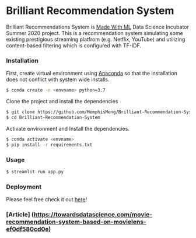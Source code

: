 # Brilliant Recommendation System 
Brilliant Recommendations System is [Made With ML] Data Science Incubator Summer 2020 project. This is a recommendation system simulating some existing prestigious streaming platfrom (e.g. Netflix, YouTube) and utilizing content-based filtering which is configured with TF-IDF.

### Installation 
First, create virtual environment using  [Anaconda] so that the installation does not conflict with system wide installs.
```sh
$ conda create -n <envname> python=3.7
```

Clone the project and install the dependencies
```sh
$ git clone https://github.com/MemphisMeng/Brilliant-Recommendation-System.git
$ cd Brilliant-Recommendation-System
```

Activate environment and Install the dependencies.
```sh
$ conda activate <envname>
$ pip install -r requirements.txt
```

### Usage 
```sh 
$ streamlit run app.py

```

### Deployment
Please feel free check it out [here](https://recommendation-sys.herokuapp.com)!

### [Article] (https://towardsdatascience.com/movie-recommendation-system-based-on-movielens-ef0df580cd0e)

[//]: # (These are reference links used in the body of this note and get stripped out when the markdown processor does its job. There is no need to format nicely because it shouldn't be seen. Thanks SO - http://stackoverflow.com/questions/4823468/store-comments-in-markdown-syntax)
[Anaconda]: <https://www.anaconda.com/distribution/>
[Made With ML]: <https://madewithml.com/incubator/>
[here]: <https://help.github.com/en/github/authenticating-to-github/creating-a-personal-access-token-for-the-command-line#creating-a-token>
